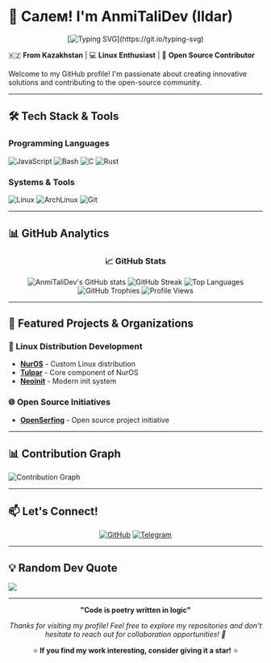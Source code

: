 # 👋 Салем! I'm AnmiTaliDev (Ildar)

<div align="center">
  
[![Typing SVG](https://readme-typing-svg.herokuapp.com?font=Fira+Code&pause=1000&color=36BCF7&center=true&vCenter=true&width=435&lines=Welcome+to+my+GitHub+profile!;Developer+from+Kazakhstan;Linux+enthusiast+%26+Open+Source+lover;Always+learning+something+new!)](https://git.io/typing-svg)

</div>

🇰🇿 **From Kazakhstan** | 💻 **Linux Enthusiast** | 🚀 **Open Source Contributor**

Welcome to my GitHub profile! I'm passionate about creating innovative solutions and contributing to the open-source community.

---

## 🛠️ Tech Stack & Tools

### Programming Languages
![JavaScript](https://img.shields.io/badge/JavaScript-F7DF1E?style=for-the-badge&logo=javascript&logoColor=black)
![Bash](https://img.shields.io/badge/Bash-4EAA25?style=for-the-badge&logo=gnu-bash&logoColor=white)
![C](https://img.shields.io/badge/C-A8B9CC?style=for-the-badge&logo=c&logoColor=black)
![Rust](https://img.shields.io/badge/Rust-000000?style=for-the-badge&logo=rust&logoColor=white)

### Systems & Tools
![Linux](https://img.shields.io/badge/Linux-FCC624?style=for-the-badge&logo=linux&logoColor=black)
![ArchLinux](https://img.shields.io/badge/arch-2496ED?style=for-the-badge&logo=arch&logoColor=white)
![Git](https://img.shields.io/badge/Git-F05032?style=for-the-badge&logo=git&logoColor=white)

---

## 📊 GitHub Analytics

<div align="center">
  
### 📈 GitHub Stats
![AnmiTaliDev's GitHub stats](https://github-readme-stats.vercel.app/api?username=AnmiTaliDev&show_icons=true&theme=radical&hide_border=true&include_all_commits=true&count_private=true)
![GitHub Streak](https://github-readme-streak-stats.herokuapp.com?user=AnmiTaliDev&theme=radical&hide_border=true)
![Top Languages](https://github-readme-stats.vercel.app/api/top-langs/?username=AnmiTaliDev&layout=compact&theme=radical&hide_border=true)
![GitHub Trophies](https://github-profile-trophy.vercel.app/?username=AnmiTaliDev&theme=radical&no-frame=true&margin-w=15)
![Profile Views](https://komarev.com/ghpvc/?username=AnmiTaliDev&color=brightgreen&style=flat-square&label=Profile+Views)

</div>

---

## 🌟 Featured Projects & Organizations

### 🐧 Linux Distribution Development
- **[NurOS](https://github.com/nuros-linux/)** - Custom Linux distribution
- **[Tulpar](https://github.com/nuros-linux/Tulpar)** - Core component of NurOS
- **[Neoinit](https://github.com/nuros-linux/neoinit)** - Modern init system

### 🌐 Open Source Initiatives
- **[OpenSerfing](https://github.com/openserfing/)** - Open source project initiative

---

## 📊 Contribution Graph
![Contribution Graph](https://github-readme-activity-graph.vercel.app/graph?username=AnmiTaliDev&theme=redical&hide_border=true)

---

## 📫 Let's Connect!

<div align="center">

[![GitHub](https://img.shields.io/badge/GitHub-100000?style=for-the-badge&logo=github&logoColor=white)](https://github.com/AnmiTaliDev)
[![Telegram](https://img.shields.io/badge/Telegram-2CA5E0?style=for-the-badge&logo=telegram&logoColor=white)](https://t.me/anmitalidev)

</div>

---

## 💡 Random Dev Quote
![](https://quotes-github-readme.vercel.app/api?type=horizontal&theme=radical)

---

<div align="center">

**"Code is poetry written in logic"** 

*Thanks for visiting my profile! Feel free to explore my repositories and don't hesitate to reach out for collaboration opportunities! 🚀*

⭐ **If you find my work interesting, consider giving it a star!** ⭐

</div>
